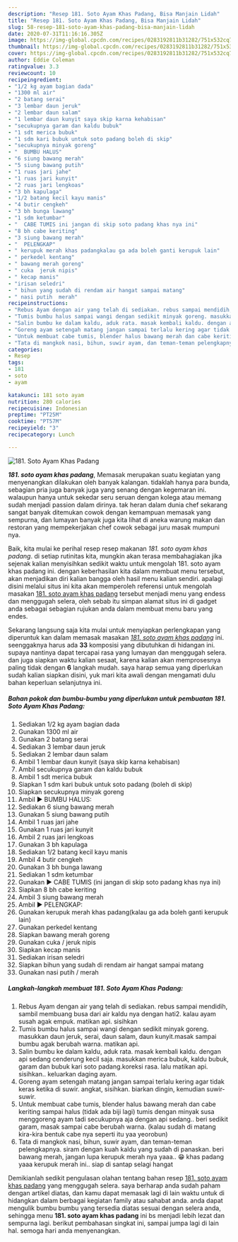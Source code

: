 ```yaml
---
description: "Resep 181. Soto Ayam Khas Padang, Bisa Manjain Lidah"
title: "Resep 181. Soto Ayam Khas Padang, Bisa Manjain Lidah"
slug: 58-resep-181-soto-ayam-khas-padang-bisa-manjain-lidah
date: 2020-07-31T11:16:16.305Z
image: https://img-global.cpcdn.com/recipes/0283192811b31282/751x532cq70/181-soto-ayam-khas-padang-foto-resep-utama.jpg
thumbnail: https://img-global.cpcdn.com/recipes/0283192811b31282/751x532cq70/181-soto-ayam-khas-padang-foto-resep-utama.jpg
cover: https://img-global.cpcdn.com/recipes/0283192811b31282/751x532cq70/181-soto-ayam-khas-padang-foto-resep-utama.jpg
author: Eddie Coleman
ratingvalue: 3.3
reviewcount: 10
recipeingredient:
- "1/2 kg ayam bagian dada"
- "1300 ml air"
- "2 batang serai"
- "3 lembar daun jeruk"
- "2 lembar daun salam"
- "1 lembar daun kunyit saya skip karna kehabisan"
- "secukupnya garam dan kaldu bubuk"
- "1 sdt merica bubuk"
- "1 sdm kari bubuk untuk soto padang boleh di skip"
- "secukupnya minyak goreng"
- "  BUMBU HALUS"
- "6 siung bawang merah"
- "5 siung bawang putih"
- "1 ruas jari jahe"
- "1 ruas jari kunyit"
- "2 ruas jari lengkoas"
- "3 bh kapulaga"
- "1/2 batang kecil kayu manis"
- "4 butir cengkeh"
- "3 bh bunga lawang"
- "1 sdm ketumbar"
- "  CABE TUMIS ini jangan di skip soto padang khas nya ini"
- "8 bh cabe keriting"
- "3 siung bawang merah"
- "  PELENGKAP"
- " kerupuk merah khas padangkalau ga ada boleh ganti kerupuk lain"
- " perkedel kentang"
- " bawang merah goreng"
- " cuka  jeruk nipis"
- " kecap manis"
- "irisan seledri"
- " bihun yang sudah di rendam air hangat sampai matang"
- " nasi putih  merah"
recipeinstructions:
- "Rebus Ayam dengan air yang telah di sediakan. rebus sampai mendidih, sambil membuang busa dari air kaldu nya dengan hati2. kalau ayam susah agak empuk. matikan api. sisihkan"
- "Tumis bumbu halus sampai wangi dengan sedikit minyak goreng. masukkan daun jeruk, serai, daun salam, daun kunyit.masak sampai bumbu agak berubah warna. matikan api."
- "Salin bumbu ke dalam kaldu, aduk rata. masak kembali kaldu. dengan api sedang cenderung kecil saja. masukkan merica bubuk, kaldu bubuk, garam dan bubuk kari soto padang.koreksi rasa. lalu matikan api. sisihkan.. keluarkan daging ayam."
- "Goreng ayam setengah matang jangan sampai terlalu kering agar tidak keras ketika di suwir. angkat, sisihkan. biarkan dingin, kemudian suwir-suwir."
- "Untuk membuat cabe tumis, blender halus bawang merah dan cabe keriting sampai halus (tidak ada biji lagi) tumis dengan minyak susa menggoreng ayam tadi secukupnya aja dengan api sedang.. beri sedikit garam, masak sampai cabe berubah warna. (kalau sudah di matang kira-kira bentuk cabe nya seperti itu yaa yeorobun)"
- "Tata di mangkok nasi, bihun, suwir ayam, dan teman-teman pelengkapnya. siram dengan kuah kaldu yang sudah di panaskan. beri bawang merah, jangan lupa kerupuk merah nya yaaa.. 😁 khas padang yaaa kerupuk merah ini.. siap di santap selagi hangat"
categories:
- Resep
tags:
- 181
- soto
- ayam

katakunci: 181 soto ayam 
nutrition: 280 calories
recipecuisine: Indonesian
preptime: "PT25M"
cooktime: "PT57M"
recipeyield: "3"
recipecategory: Lunch

---
```



![181. Soto Ayam Khas Padang](https://img-global.cpcdn.com/recipes/0283192811b31282/751x532cq70/181-soto-ayam-khas-padang-foto-resep-utama.jpg)

<b><i>181. soto ayam khas padang</i></b>, Memasak merupakan suatu kegiatan yang menyenangkan dilakukan oleh banyak kalangan. tidaklah hanya para bunda, sebagian pria juga banyak juga yang senang dengan kegemaran ini. walaupun hanya untuk sekedar seru seruan dengan kolega atau memang sudah menjadi passion dalam dirinya. tak heran dalam dunia chef sekarang sangat banyak ditemukan cowok dengan kemampuan memasak yang sempurna, dan lumayan banyak juga kita lihat di aneka warung makan dan restoran yang mempekerjakan chef cowok sebagai juru masak mumpuni nya.

Baik, kita mulai ke perihal resep resep makanan <i>181. soto ayam khas padang</i>. di setiap rutinitas kita, mungkin akan terasa membahagiakan jika sejenak kalian menyisihkan sedikit waktu untuk mengolah 181. soto ayam khas padang ini. dengan keberhasilan kita dalam membuat menu tersebut, akan menjadikan diri kalian bangga oleh hasil menu kalian sendiri. apalagi disini melalui situs ini kita akan memperoleh referensi untuk mengolah masakan <u>181. soto ayam khas padang</u> tersebut menjadi menu yang endess dan menggugah selera, oleh sebab itu simpan alamat situs ini di gadget anda sebagai sebagian rujukan anda dalam membuat menu baru yang endes.




Sekarang langsung saja kita mulai untuk menyiapkan perlengkapan yang diperuntuk kan dalam memasak masakan <u><i>181. soto ayam khas padang</i></u> ini. seenggaknya harus ada <b>33</b> komposisi yang dibutuhkan di hidangan ini. supaya nantinya dapat tercapai rasa yang lumayan dan menggugah selera. dan juga siapkan waktu kalian sesaat, karena kalian akan memprosesnya paling tidak dengan <b>6</b> langkah mudah. saya harap semua yang diperlukan sudah kalian siapkan disini, yuk mari kita awali dengan mengamati dulu bahan keperluan selanjutnya ini.

<!--inarticleads1-->

##### Bahan pokok dan bumbu-bumbu yang diperlukan untuk pembuatan 181. Soto Ayam Khas Padang:

1. Sediakan 1/2 kg ayam bagian dada
1. Gunakan 1300 ml air
1. Gunakan 2 batang serai
1. Sediakan 3 lembar daun jeruk
1. Sediakan 2 lembar daun salam
1. Ambil 1 lembar daun kunyit (saya skip karna kehabisan)
1. Ambil secukupnya garam dan kaldu bubuk
1. Ambil 1 sdt merica bubuk
1. Siapkan 1 sdm kari bubuk untuk soto padang (boleh di skip)
1. Siapkan secukupnya minyak goreng
1. Ambil  ▶️ BUMBU HALUS:
1. Sediakan 6 siung bawang merah
1. Gunakan 5 siung bawang putih
1. Ambil 1 ruas jari jahe
1. Gunakan 1 ruas jari kunyit
1. Ambil 2 ruas jari lengkoas
1. Gunakan 3 bh kapulaga
1. Sediakan 1/2 batang kecil kayu manis
1. Ambil 4 butir cengkeh
1. Gunakan 3 bh bunga lawang
1. Sediakan 1 sdm ketumbar
1. Gunakan  ▶️ CABE TUMIS (ini jangan di skip soto padang khas nya ini)
1. Siapkan 8 bh cabe keriting
1. Ambil 3 siung bawang merah
1. Ambil  ▶️ PELENGKAP:
1. Gunakan  kerupuk merah khas padang(kalau ga ada boleh ganti kerupuk lain)
1. Gunakan  perkedel kentang
1. Siapkan  bawang merah goreng
1. Gunakan  cuka / jeruk nipis
1. Siapkan  kecap manis
1. Sediakan irisan seledri
1. Siapkan  bihun yang sudah di rendam air hangat sampai matang
1. Gunakan  nasi putih / merah




<!--inarticleads2-->

##### Langkah-langkah membuat 181. Soto Ayam Khas Padang:

1. Rebus Ayam dengan air yang telah di sediakan. rebus sampai mendidih, sambil membuang busa dari air kaldu nya dengan hati2. kalau ayam susah agak empuk. matikan api. sisihkan
1. Tumis bumbu halus sampai wangi dengan sedikit minyak goreng. masukkan daun jeruk, serai, daun salam, daun kunyit.masak sampai bumbu agak berubah warna. matikan api.
1. Salin bumbu ke dalam kaldu, aduk rata. masak kembali kaldu. dengan api sedang cenderung kecil saja. masukkan merica bubuk, kaldu bubuk, garam dan bubuk kari soto padang.koreksi rasa. lalu matikan api. sisihkan.. keluarkan daging ayam.
1. Goreng ayam setengah matang jangan sampai terlalu kering agar tidak keras ketika di suwir. angkat, sisihkan. biarkan dingin, kemudian suwir-suwir.
1. Untuk membuat cabe tumis, blender halus bawang merah dan cabe keriting sampai halus (tidak ada biji lagi) tumis dengan minyak susa menggoreng ayam tadi secukupnya aja dengan api sedang.. beri sedikit garam, masak sampai cabe berubah warna. (kalau sudah di matang kira-kira bentuk cabe nya seperti itu yaa yeorobun)
1. Tata di mangkok nasi, bihun, suwir ayam, dan teman-teman pelengkapnya. siram dengan kuah kaldu yang sudah di panaskan. beri bawang merah, jangan lupa kerupuk merah nya yaaa.. 😁 khas padang yaaa kerupuk merah ini.. siap di santap selagi hangat




Demikianlah sedikit pengulasan olahan tentang bahan resep <u>181. soto ayam khas padang</u> yang menggugah selera. saya berharap anda sudah paham dengan artikel diatas, dan kamu dapat memasak lagi di lain waktu untuk di hidangkan dalam berbagai kegiatan family atau sahabat anda. anda dapat mengulik bumbu bumbu yang tersedia diatas sesuai dengan selera anda, sehingga menu <b>181. soto ayam khas padang</b> ini bs menjadi lebih lezat dan sempurna lagi. berikut pembahasan singkat ini, sampai jumpa lagi di lain hal. semoga hari anda menyenangkan.
